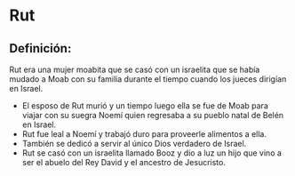# Rut

## Definición: 

Rut era una mujer moabita que se casó con un israelita que se había mudado a Moab con su familia durante el tiempo cuando los jueces dirigían en Israel.

* El esposo de Rut murió y un tiempo luego ella se fue de Moab para viajar con su suegra Noemí quien regresaba a su pueblo natal de Belén en Israel.
* Rut fue leal a Noemí y trabajó duro para proveerle alimentos a ella.
* También se dedicó a servir al único Dios verdadero de Israel.
* Rut se casó con un israelita llamado Booz y dio a luz un hijo que vino a ser el abuelo del Rey David y el ancestro de Jesucristo.

